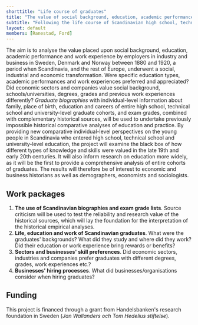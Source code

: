 ```yaml
---
shorttitle: "Life course of graduates"
title: "The value of social background, education, academic performance and work experience"
subtitle: "Following the life course of Scandinavian high school, technical school and university-level graduate cohorts 1880-1920"
layout: default
members: [Ranestad, Ford]
---
```


The aim is to analyse the value placed upon social background, education, academic performance and work experience by employers in industry and business in Sweden, Denmark and Norway between 1880 and 1920, a period when Scandinavia, and the rest of Europe, underwent a social, industrial and economic transformation. Were specific education types, academic performances and work experiences preferred and appreciated? Did economic sectors and companies value social background, schools/universities, degrees, grades and previous work experiences differently? _Graduate biographies_ with individual-level information about family, place of birth, education and careers of entire high school, technical school and university-level graduate cohorts, and exam grades, combined with complementary historical sources, will be used to undertake previously impossible historical comparative analyses of education and practice. By providing new comparative individual-level perspectives on the young people in Scandinavia who entered high school, technical school and university-level education, the project will examine the black box of how different types of knowledge and skills were valued in the late 19th and early 20th centuries. It will also inform research on education more widely, as it will be the first to provide a comprehensive analysis of entire cohorts of graduates. The results will therefore be of interest to economic and business historians as well as demographers, economists and sociologists.

## Work packages
1. **The use of Scandinavian biographies and exam grade lists**. Source criticism will be used to test the reliability and research value of the historical sources, which will lay the foundation for the interpretation of the historical empirical analyses.
2. **Life, education and work of Scandinavian graduates**. What were the graduates' backgrounds? What did they study and where did they work? Did their education or work experience bring rewards or benefits?
3. **Sectors and businesses' skill preferences**. Did economic sectors, industries and companies prefer graduates with different degrees, grades, work experiences etc.?
4. **Businesses' hiring processes**. What did businesses/organisations consider when hiring graduates?

## Funding
This project is financed through a grant from Handelsbanken's research foundation in Sweden (_Jan Wallanders och Tom Hedelius stiftelse_).

